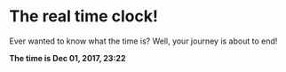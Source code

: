 # The real time clock!

Ever wanted to know what the time is? Well, your journey is about to end!

**The time is Dec 01, 2017, 23:22**